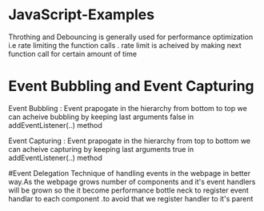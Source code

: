 # JavaScript-Examples

Throthing and Debouncing is generally used for performance optimization i.e rate limiting the function calls .
rate limit is acheived by making next function call for certain amount of time


# Event Bubbling and Event Capturing 
Event Bubbling : Event prapogate in the hierarchy  from bottom to top 
we can acheive bubbling by keeping last arguments false in addEventListener(..) method

Event Capturing :  Event prapogate in the hierarchy from top to bottom
we can acheive capturing by keeping last arguments true in addEventListener(..) method

#Event Delegation
Technique of handling events in the webpage in better way.As the webpage grows number of components and it's event handlers will be 
grown so the it become performance bottle neck to register event handlar to each component .to avoid that we register handler to it's parent




